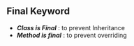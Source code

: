 ## Final Keyword

 - ***Class is Final*** : to prevent Inheritance
 - ***Method is final*** : to prevent overriding